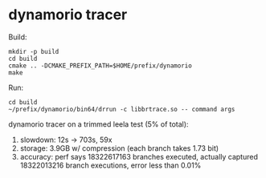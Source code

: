 # dynamorio tracer

Build:

```shell
mkdir -p build
cd build
cmake .. -DCMAKE_PREFIX_PATH=$HOME/prefix/dynamorio
make
```

Run:

```shell
cd build
~/prefix/dynamorio/bin64/drrun -c libbrtrace.so -- command args
```

dynamorio tracer on a trimmed leela test (5% of total):

1. slowdown: 12s -> 703s, 59x
2. storage: 3.9GB w/ compression (each branch takes 1.73 bit)
3. accuracy: perf says 18322617163 branches executed, actually captured 18322013216 branch executions, error less than 0.01%
